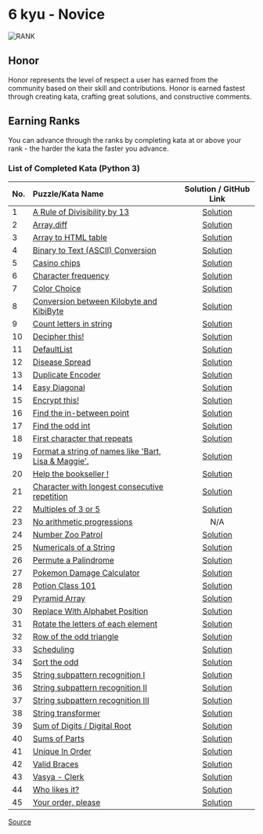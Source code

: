# 6 kyu - Novice

![RANK](https://github.com/ikostan/codewars/blob/master/img/copy-rank-kyu.png)

## Honor

Honor represents the level of respect a user has earned from the community
based on their skill and contributions. Honor is earned fastest through
creating kata, crafting great solutions, and constructive comments.

## Earning Ranks

You can advance through the ranks by completing kata at or above your
rank - the harder the kata the faster you advance.

### List of Completed Kata (Python 3)
<!-- markdownlint-disable MD013 -->
| No. | Puzzle/Kata Name                                                                                                                |                                           Solution / GitHub Link                                           |
|-----|:--------------------------------------------------------------------------------------------------------------------------------|:----------------------------------------------------------------------------------------------------------:|
| 1   | [A Rule of Divisibility by 13](https://www.codewars.com/kata/564057bc348c7200bd0000ff)                                          |       [Solution](https://github.com/ikostan/codewars/tree/master/kyu_6/a_rule_of_divisibility_by_13)       |
| 2   | [Array.diff](https://www.codewars.com/kata/523f5d21c841566fde000009)                                                            |                [Solution](https://github.com/ikostan/codewars/tree/master/kyu_6/array_diff)                |
| 3   | [Array to HTML table](https://www.codewars.com/kata/5e7e4b7cd889f7001728fd4a)                                                   |           [Solution](https://github.com/ikostan/codewars/tree/master/kyu_6/array_to_html_table)            |
| 4   | [Binary to Text (ASCII) Conversion](https://www.codewars.com/kata/5583d268479559400d000064)                                     |     [Solution](https://github.com/ikostan/codewars/tree/master/kyu_6/binary_to_text_ascii_conversion)      |
| 5   | [Casino chips](https://www.codewars.com/kata/5e0b72d2d772160011133654)                                                          |               [Solution](https://github.com/ikostan/codewars/tree/master/kyu_6/casino_chips)               |
| 6   | [Character frequency](https://www.codewars.com/kata/53e895e28f9e66a56900011a)                                                   |           [Solution](https://github.com/ikostan/codewars/tree/master/kyu_6/character_frequency)            |
| 7   | [Color Choice](https://www.codewars.com/kata/55be10de92aad5ef28000023)                                                          |               [Solution](https://github.com/ikostan/codewars/tree/master/kyu_6/color_choice)               |
| 8   | [Conversion between Kilobyte and KibiByte](https://www.codewars.com/kata/5a115ff080171f9651000046)                              | [Solution](https://github.com/ikostan/codewars/tree/master/kyu_6/conversion_between_kilobyte_and_kibibyte) |
| 9   | [Count letters in string](https://www.codewars.com/kata/5808ff71c7cfa1c6aa00006d)                                               |         [Solution](https://github.com/ikostan/codewars/tree/master/kyu_6/count_letters_in_string)          |
| 10  | [Decipher this!](https://www.codewars.com/kata/decipher-this)                                                                   |              [Solution](https://github.com/ikostan/codewars/tree/master/kyu_6/decipher_this)               |
| 11  | [DefaultList](https://www.codewars.com/kata/5e882048999e6c0023412908)                                                           |               [Solution](https://github.com/ikostan/codewars/tree/master/kyu_6/default_list)               |
| 12  | [Disease Spread](https://www.codewars.com/kata/566543703c72200f0b0000c9)                                                        |              [Solution](https://github.com/ikostan/codewars/tree/master/kyu_6/disease_spread)              |
| 13  | [Duplicate Encoder](https://www.codewars.com/kata/54b42f9314d9229fd6000d9c)                                                     |            [Solution](https://github.com/ikostan/codewars/tree/master/kyu_6/duplicate_encoder)             |
| 14  | [Easy Diagonal](https://www.codewars.com/kata/559b8e46fa060b2c6a0000bf)                                                         |              [Solution](https://github.com/ikostan/codewars/tree/master/kyu_6/easy_diagonal)               |
| 15  | [Encrypt this!](https://www.codewars.com/kata/5848565e273af816fb000449)                                                         |               [Solution](https://github.com/ikostan/codewars/tree/master/kyu_6/encrypt_this)               |
| 16  | [Find the in-between point](https://www.codewars.com/kata/58a672d6426bf38be4000057)                                             |        [Solution](https://github.com/ikostan/codewars/tree/master/kyu_6/find_the_in_between_point)         |
| 17  | [Find the odd int](https://www.codewars.com/kata/54da5a58ea159efa38000836)                                                      |             [Solution](https://github.com/ikostan/codewars/tree/master/kyu_6/find_the_odd_int)             |
| 18  | [First character that repeats](https://www.codewars.com/kata/54f9f4d7c41722304e000bbb)                                          |       [Solution](https://github.com/ikostan/codewars/tree/master/kyu_6/first_character_that_repeats)       |
| 19  | [Format a string of names like 'Bart, Lisa & Maggie'.](https://www.codewars.com/kata/53368a47e38700bd8300030d)                  |          [Solution](https://github.com/ikostan/codewars/tree/master/kyu_6/format_string_of_names)          |
| 20  | [Help the bookseller !](https://www.codewars.com/kata/54dc6f5a224c26032800005c)                                                 |           [Solution](https://github.com/ikostan/codewars/tree/master/kyu_6/help_the_bookseller)            |
| 21  | [Character with longest consecutive repetition](https://www.codewars.com/kata/586d6cefbcc21eed7a001155)                         |            [Solution](https://github.com/ikostan/codewars/tree/master/kyu_6/longest_repetition)            |
| 22  | [Multiples of 3 or 5](https://www.codewars.com/kata/514b92a657cdc65150000006)                                                   |           [Solution](https://github.com/ikostan/codewars/tree/master/kyu_6/multiples_of_3_or_5)            |
| 23  | [No arithmetic progressions](https://www.codewars.com/kata/5e0607115654a900140b3ce3)                                            |                                                    N/A                                                     |
| 24  | [Number Zoo Patrol](https://www.codewars.com/kata/5276c18121e20900c0000235)                                                     |            [Solution](https://github.com/ikostan/codewars/tree/master/kyu_6/number_zoo_patrol)             |
| 25  | [Numericals of a String](https://www.codewars.com/kata/5b4070144d7d8bbfe7000001)                                                |           [Solution](https://github.com/ikostan/codewars/tree/master/kyu_6/numericals_of_string)           |
| 26  | [Permute a Palindrome](https://www.codewars.com/kata/58ae6ae22c3aaafc58000079)                                                  |           [Solution](https://github.com/ikostan/codewars/tree/master/kyu_6/permute_a_palindrome)           |
| 27  | [Pokemon Damage Calculator](https://www.codewars.com/kata/536e9a7973130a06eb000e9f)                                             |        [Solution](https://github.com/ikostan/codewars/tree/master/kyu_6/pokemon_damage_calculator)         |
| 28  | [Potion Class 101](https://www.codewars.com/kata/5e0607115654a900140b3ce3)                                                      |             [Solution](https://github.com/ikostan/codewars/tree/master/kyu_6/potion_class_101)             |
| 29  | [Pyramid Array](https://www.codewars.com/kata/515f51d438015969f7000013)                                                         |              [Solution](https://github.com/ikostan/codewars/tree/master/kyu_6/pyramid_array)               |
| 30  | [Replace With Alphabet Position](https://www.codewars.com/kata/546f922b54af40e1e90001da)                                        |                     [Solution](https://github.com/ikostan/codewars/tree/master/kyu_6/replace_with_alphabet_position)                     |
| 31  | [Rotate the letters of each element](https://www.codewars.com/kata/5e98712b7de14f0026ef1cc1)                                    |    [Solution](https://github.com/ikostan/codewars/tree/master/kyu_6/rotate_the_letters_of_each_element)    |
| 32  | [Row of the odd triangle](https://www.codewars.com/kata/5d5a7525207a674b71aa25b5)                                               |         [Solution](https://github.com/ikostan/codewars/tree/master/kyu_6/row_of_the_odd_triangle)          |
| 33  | [Scheduling](https://www.codewars.com/kata/550cc572b9e7b563be00054f)                                                            |                [Solution](https://github.com/ikostan/codewars/tree/master/kyu_6/scheduling)                |
| 34  | [Sort the odd](https://www.codewars.com/kata/578aa45ee9fd15ff4600090d)                                                          |               [Solution](https://github.com/ikostan/codewars/tree/master/kyu_6/sort_the_odd)               |
| 35  | [String subpattern recognition I](https://www.codewars.com/kata/5a49f074b3bfa89b4c00002b)                                       |     [Solution](https://github.com/ikostan/codewars/tree/master/kyu_6/string_subpattern_recognition_1)      |
| 36  | [String subpattern recognition II](https://www.codewars.com/kata/5a4a391ad8e145cdee0000c4)                                      |     [Solution](https://github.com/ikostan/codewars/tree/master/kyu_6/string_subpattern_recognition_2)      |
| 37  | [String subpattern recognition III](https://www.codewars.com/kata/5a4a2973d8e14586c700000a)                                     |     [Solution](https://github.com/ikostan/codewars/tree/master/kyu_6/string_subpattern_recognition_3)      |
| 38  | [String transformer](https://www.codewars.com/kata/5878520d52628a092f0002d0)                                                    |            [Solution](https://github.com/ikostan/codewars/tree/master/kyu_6/string_transformer)            |
| 39  | [Sum of Digits / Digital Root](https://www.codewars.com/kata/541c8630095125aba6000c00)                                          |        [Solution](https://github.com/ikostan/codewars/tree/master/kyu_6/sum_of_digits_digital_root)        |
| 40  | [Sums of Parts](https://www.codewars.com/kata/5ce399e0047a45001c853c2b)                                                         |              [Solution](https://github.com/ikostan/codewars/tree/master/kyu_6/sums_of_parts)               |
| 41  | [Unique In Order](https://www.codewars.com/kata/54e6533c92449cc251001667)                                                       |             [Solution](https://github.com/ikostan/codewars/tree/master/kyu_6/unique_in_order)              |
| 42  | [Valid Braces](https://www.codewars.com/kata/5277c8a221e209d3f6000b56)                                                          |               [Solution](https://github.com/ikostan/codewars/tree/master/kyu_6/valid_braces)               |
| 43  | [Vasya - Clerk](https://www.codewars.com/kata/555615a77ebc7c2c8a0000b8)                                                         |               [Solution](https://github.com/ikostan/codewars/tree/master/kyu_6/vasya_clerk)                |
| 44  | [Who likes it?](https://www.codewars.com/kata/5266876b8f4bf2da9b000362)                                                         |               [Solution](https://github.com/ikostan/codewars/tree/master/kyu_6/who_likes_it)               |
| 45  | [Your order, please](https://www.codewars.com/kata/55c45be3b2079eccff00010f)                                                    |            [Solution](https://github.com/ikostan/codewars/tree/master/kyu_6/your_order_please)             |
<!-- markdownlint-enable MD013 -->
[Source](https://www.codewars.com/about)